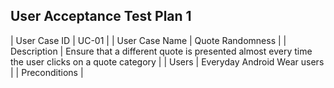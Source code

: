 ## User Acceptance Test Plan 1
| User Case ID | UC-01 |
| User Case Name | Quote Randomness |
| Description | Ensure that a different quote is presented almost every time the user clicks on a quote category |
| Users | Everyday Android Wear users |
| Preconditions |
